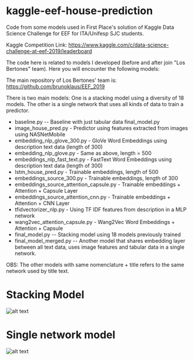 # kaggle-eef-house-prediction

Code from some models used in First Place's solution of Kaggle Data Science Challenge for EEF for ITA/Unifesp SJC students.

Kaggle Competition Link: https://www.kaggle.com/c/data-science-challenge-at-eef-2019/leaderboard

The code here is related to models I developed (before and after join "Los Bertones" team). Here you will encounter the following models:

The main repository of Los Bertones' team is: https://github.com/brunoklaus/EEF_2019

There is two main models: One is a stacking model using a diversity of 18 models. The other is a single network that uses
all kinds of data to train a predictor.

* baseline.py   -- Baseline with just tabular data                          final_model.py
* image_house_pred.py - Predictor using features extracted from images using NASNetMobile
* embedding_nlp_glove_300.py - GloVe Word Embeddings using description text data (length of 300)
* embedding_nlp_glove.py - Same as above, length = 500
* embeddings_nlp_fast_text.py - FastText Word Embeddings using description text data (length of 300)
* lstm_house_pred.py - Trainable embeddings, length of 500
* embeddings_source_300.py - Trainable embeddings, length of 300
* embeddings_source_attention_capsule.py - Trainable embeddings + Attention + Capsule Layer
* embeddings_source_attention_cnn.py - Trainable embeddings + Attention + CNN Layer
* tfidvectorizer_nlp.py - Using TF IDF features from description in a MLP network
* wang2vec_attention_capsule.py - Wang2Vec Word Embeddings + Attention + Capsule
* final_model.py -- Stacking model using 18 models previously trained
* final_model_merged.py -- Another model that shares embedding layer between all text data, uses image features and tabular data in a single network.

OBS: The other models with same nomenclature + title refers to the same network used by title text.

# Stacking Model
![alt text](https://github.com/luckeciano/kaggle-eef-house-prediction/blob/master/model2.png "Model 2")


# Single network model
![alt text](https://github.com/luckeciano/kaggle-eef-house-prediction/blob/master/model3.png "Model 3")

